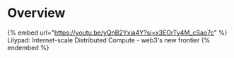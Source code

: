 # Overview



{% embed url="https://youtu.be/yQnB2Yxia4Y?si=x3EOrTy4M_cSao7c" %}
Lilypad: Internet-scale Distributed Compute - web3's new frontier
{% endembed %}

